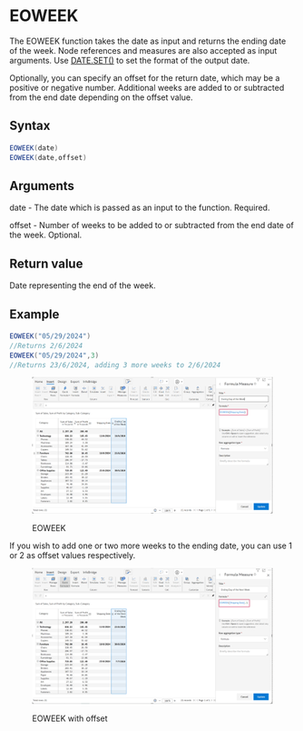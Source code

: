 # EOWEEK

The EOWEEK function takes the date as input and returns the ending date of the week. Node references and measures are also accepted as input arguments. Use [DATE.SET()](https://docs.inforiver.com/\~/changes/mS6jwvARNLHpKqBa4cT9/formula-syntax/date-functions/date.set) to set the format of the output date.

Optionally, you can specify an offset for the return date, which may be a positive or negative number. Additional weeks are added to or subtracted from the end date depending on the offset value.

## Syntax <a href="#syntax" id="syntax"></a>

```java
EOWEEK(date)
EOWEEK(date,offset)
```

## Arguments <a href="#arguments" id="arguments"></a>

date - The date which is passed as an input to the function. Required.

offset - Number of weeks to be added to or subtracted from the end date of the week. Optional.

## Return value <a href="#return-value" id="return-value"></a>

Date representing the end of the week.

## Example <a href="#example" id="example"></a>

```java
EOWEEK("05/29/2024")
//Returns 2/6/2024
EOWEEK("05/29/2024",3)
//Returns 23/6/2024, adding 3 more weeks to 2/6/2024
```

<figure><img src="../../.gitbook/assets/image (5).png" alt=""><figcaption><p>EOWEEK</p></figcaption></figure>

If you wish to add one or two more weeks to the ending date, you can use 1 or 2 as offset values respectively.

<figure><img src="../../.gitbook/assets/image (726).png" alt=""><figcaption><p>EOWEEK with offset </p></figcaption></figure>
